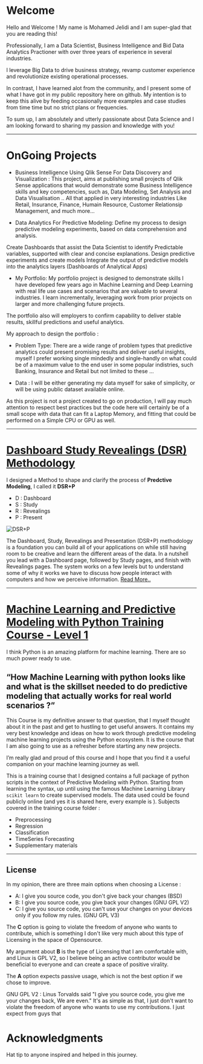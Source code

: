 # Welcome

Hello and Welcome ! My name is Mohamed Jelidi and I am super-glad that you are reading this!

Professionally, I am a Data Scientist, Business Intelligence and Bid Data Analytics Practioner with over three years of experience in several industries.

I leverage Big Data to drive business strategy, revamp customer experience and revolutionize existing operational processes.

In contrast, I have learned alot from the community, and I present some of what I have got in my public repository here on github. My intention is to keep this alive by feeding occasionally more examples and case studies from time time but no strict plans or frequencies.

To sum up, I am absolutely and utterly passionate about Data Science and I am looking forward to sharing my passion and knowledge with you!

***
# OnGoing Projects
* Business Intelligence Using Qlik Sense For Data Discovery and Visualization : 
This project, aims at publishing small projects of Qlik Sense applications that would demonstrate some Business Intelligence skills and key competencies, such as, Data Modeling, Set Analysis and Data Visualisation .. All that applied in very interesting industries Like Retail, Insurance, Finance, Humain Resource, Customer Relationsip Management, and much more...

* Data Analytics For Predictive Modeling:
Define my process to design predictive modeling experiments, based on data comprehension and analysis.

Create Dashboards that assist the Data Scientist to identify Predictable variables, supported with clear and concise explanations. Design predictive experiments and create models Integrate the output of predictive models into the analytics layers (Dashboards of Analytical Apps) 

* My Portfolio:
My portfolio project is designed to demonstrate skills I have developed few years ago in Machine Learning and Deep Learning with real life use cases and scenarios that are valuable to several industries.
I learn incrementally, leveraging work from prior projects on larger and more challenging future projects.

The portfolio also will employers to confirm capability to deliver stable results, skillful predictions and useful analytics.

My approach to design the portfolio :

- Problem Type: There are a wide range of problem types that predictive analytics could present promising results and deliver useful insights, myself I prefer working single mindedly and single-handly on what could be of a maximum value to the end user in some popular indistries, such Banking, Insurance and Retail but not limited to these ...

- Data : I will be either generating my data myself for sake of simplicity, or will be using public dataset available online.

As this project is not a project created to go on production, I will pay much attention to respect best practices but the code here will certainly be of a small scope with data that can fit a Laptop Memory, and fitting that could be performed on a Simple CPU or GPU as well.

***
# [Dashboard Study Revealings (DSR) Methodology](https://github.com/lazurens2/Portfolio/wiki/Dashboard-Study-Revealings-(DSR)-Methodology)

I designed a Method to shape and clarify the process of **Predctive Modeling**, I called it **DSR+P**

* D : Dashboard
* S : Study
* R : Revealings
* P : Present

![DSR+P](https://user-images.githubusercontent.com/48279474/54601874-6edf4880-4a40-11e9-9d92-485ca34e82ec.png)

The Dashboard, Study, Revealings and Presentation (DSR+P) methodology is a foundation you can build all of your applications on while still having room to be creative and learn the different areas of the data. In a nutshell you lead with a Dashboard page, followed by Study pages, and finish with Revealings pages. The system works on a few levels but to understand some of why it works we have to discuss how people interact with computers and how we perceive information.
[Read More..](https://github.com/lazurens2/Portfolio/wiki/Dashboard-Study-Revealings-(DSR)-Methodology)
***
# [Machine Learning and Predictive Modeling with Python Training Course - Level 1](https://github.com/lazurens2/Portfolio/tree/master/Machine%20Learning%20and%20Predictive%20Modeling%20with%20Python%20Training%20Course%20-%20Level%201/Level%201)

I think Python is an amazing platform for machine learning. There are so much power ready to use.

## “How Machine Learning with python looks like and what is the skillset needed to do predictive modeling that actually works for real world scenarios ?”

This Course is my definitive answer to that question, that I myself thought about it in the past and get to hustling to get useful answers.
It contains my very best knowledge and ideas on how to work through predictive modeling machine learning projects using the Python ecosystem.
It is the course that I am also going to use as a refresher before starting any new projects.

I’m really glad and proud of this course and I hope that you find it a useful companion on your machine learning journey as well.

This is a training course that I designed contains a full package of python scripts in the context of Predictive Modeling with Python. Starting from learning the syntax, up until using the famous Machine Learning Library `scikit learn` to create supervised models. The data used could be found publicly online (and yes it is shared here, every example is ).
Subjects covered in the training course folder : 
- Preprocessing
- Regression
- Classification
- TimeSeries Forecasting
- Supplementary materials
***
## License
In my opinion, there are three main options when choosing a License : 
- A: I give you source code, you don't give back your changes (BSD)
- B: I give you source code, you give back your changes (GNU GPL V2)
- C: I give you source code, you can't use your changes on your devices only if you follow my rules. (GNU GPL V3)

The **C** option is going to violate the freedom of anyone who wants to contribute, which is something I don't like very much about this type of Licensing in the space of Opensource.

My argument about **B** is the type of Licensing that I am comfortable with, and Linux is GPL V2, so I believe being an active contributor would be beneficial to everyone and can create a space of positive virality.

The **A** option expects passive usage, which is not the best option if we chose to improve.

GNU GPL V2 : Linus Torvalds said "I give you source code, you give me your changes back, We are even."
It's as simple as that, I just don't want to violate the freedom of anyone who wants to use my contributions. I just expect from guys that

# Acknowledgments
Hat tip to anyone inspired and helped in this journey.
